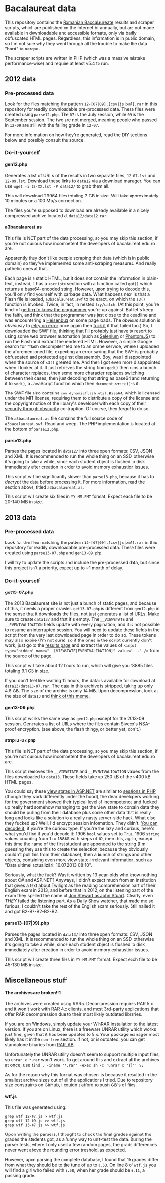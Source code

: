 # Bacalaureat data

This repository contains the [Romanian Baccalaureate](http://en.wikipedia.org/wiki/Romanian_Baccalaureate) results and scraper scripts, which are published on the Internet bi-annually, but are not made available in downloadable and accessible formats, only via badly obfuscated HTML pages. Regardless, this information is in public domain, so I'm not sure why they went through all the trouble to make the data "hard" to scrape.

The scraper scripts are written in PHP (which was a massive mistake performance-wise) and require at least v5.4 to run.

## 2012 data

### Pre-processed data

Look for the files matching the pattern `12-[07|09].[csv|js|xml].rar` in this repository for readily downloadable pre-processed data. These files were created using `parse12.php`. The `07` is the July session, while `09` is the September session. The two are not merged, meaning people who passed in `12-09` are still with the failing grade in `12-07`.

For more information on how they're generated, read the DIY sections below and possibly consult the source.

### Do-it-yourself

#### gen12.php

Generates a list of URLs of the results in two separate files, `12-07.lst` and `12-09.lst`. Download these links to `data12` via a download manager. You can use `wget -i 12-XX.lst -P data12/` to grab them all.

This will download 29964 files totaling 2 GB in size. Will take approximately 10 minutes on a 100 Mb/s connection.

The files you're supposed to download are already available in a nicely compressed archive located at `data12/data12.rar`.

#### a3bacalaureat.as

This file is NOT part of the data processing, so you may skip this section, if you're not curious how incompetent the developers of bacalaureat.edu.ro are.

Apparently they don't like people scraping their data (which is in public domain) so they've implemented some anti-scraping measures. And really pathetic ones at that.

Each page is a static HTML, but it does not contain the information in plain-text, instead, it has a `<script>` section with a function called `ged()` which returns a base64-encoded string. However, upon trying to decode this, you'll only find yourself with garbage data. What happens next is that a Flash file is loaded, `a3bacalaureat.swf` to be exact, on which the `s3()` function is invoked. Twice, in fact, in nested `try/catch`. (At this point, you're kind-of [getting to know the programmer](http://en.wikipedia.org/wiki/Code_smell) you're up against. But let's keep the faith, and think that the programmer was just close to the deadline and was encountering a [Heisenbug](http://en.wikipedia.org/wiki/Heisenbug) on some page loads. The *obvious* solution is *obviously* to [retry on error](http://en.wikipedia.org/wiki/Coding_by_exception) once again then [fuck it](http://en.wikipedia.org/wiki/Error_hiding) if that failed too.) So, I downloaded the SWF file, thinking that I'll probably just have to resort to using some web browser automation (such as [Selenium](https://code.google.com/p/selenium/) or [PhantomJS](http://phantomjs.org/)) to run the Flash and extract the rendered HTML. However, a simple Google search for "flash decompiler" led me to an online service, where I uploaded the aforementioned file, expecting an error saying that the SWF is probably obfuscated and protected against disassembly. Boy, was I disappointed when the source of `s3()` greeted me. And then I got even more disappointed when I looked at it. It just retrieves the string from `ged()` then runs a bunch of character replaces, then some more character replaces switching between their cases, then just decoding that string as base64 and returning it to `sdd()`, a JavaScript function which then `document.write()`-s it.

The SWF file also contains `com.dynamicflash.util.Base64`, which is licensed under the MIT license, requiring them to distribute a copy of the license and the copyright notice of the library's developer with each copy of their [security through obscurity](http://en.wikipedia.org/wiki/Security_through_obscurity) contraption. Of course, they *forgot* to do so.

The `a3bacalaureat.as` file contains the full source code of `a3bacalaureat.swf`. Read and weep. The PHP implementation is located at the bottom of `parse12.php`.

#### parse12.php

Parses the pages located in `data12/` into three open formats: CSV, JSON and XML. It is recommended to run the whole thing on an SSD, otherwise it's going to take a while, since each student object is flushed to disk immediately after creation in order to avoid memory exhaustion issues.

This script will be significantly slower than `parse13.php`, because it has to *decrypt* the data before processing it. For more information, read the section above, titled `a3bacalaureat.as`.

This script will create six files in `YY-MM.FMT` format. Expect each file to be 20-140 MB in size.

## 2013 data

### Pre-processed data

Look for the files matching the pattern `13-[07|09].[csv|js|xml].rar` in this repository for readily downloadable pre-processed data. These files were created using `parse13-07.php` and `gen13-09.php`.

I will try to update the scripts and include the pre-processed data, but since this project isn't a priority, expect up to ~1 month of delay.

### Do-it-yourself

#### get13-07.php

The 2013 Bacalaureat site is not just a bunch of static pages, and because of this, it needs a proper crawler. `get13-07.php` is different from `gen12.php` in the sense that it downloads the files, not just generates a list of URLs. Make sure to create `data13/` and that it's empty. The `__VIEWSTATE` and `__EVENTVALIDATION` fields update with every pagination, and it is not possible to resume an interrupted session. You will need to update these fields in the script from the very last downloaded page in order to do so. These tokens may also expire (I'm not sure), so if the ones in the script currently don't work, just go to the [results page](http://bacalaureat.edu.ro/Pages/TaraRezultAlfa.aspx) and extract the values of `<input type="hidden" name="__[VIEWSTATE|EVENTVALIDATION]" value="..." />` from the source of the page.

This script will take about 12 hours to run, which will give you 18885 files totaling 9.1 GB in size.

If you don't feel like waiting 12 hours, the data is available for download at `data13/data13-07.rar`. The data in this archive is stripped, taking up only 4.5 GB. The size of the archive is only 14 MB. Upon decompression, look at the size of `data13` and [think of this meme](http://i.imgur.com/PDnFE.jpg).

#### gen13-09.php

This script works the same way as `gen12.php` except for the 2013-09 session. Generates a list of URLs where the files contain Siveco's NSA-proof encryption. (see above, the flash thingy, or better yet, don't.)

#### strip13-07.php

This file is NOT part of the data processing, so you may skip this section, if you're not curious how incompetent the developers of bacalaureat.edu.ro are.

This script removes the `__VIEWSTATE` and `__EVENTVALIDATION` values from the files downloaded to `data13`. These fields take up 250 kB of the ~400 kB HTML pages.

You could say these [view states in ASP.NET](http://msdn.microsoft.com/en-us/library/ms972976.aspx) are similar to [sessions in PHP](http://www.php.net/manual/en/intro.session.php) (though they work differently under the hood), the dear developers working for the government showed their typical level of incompetence and fucked up really hard somehow managing to get the view state to contain data they should be pulling from their database plus some other data that is really long and looks like a solution to a really nasty server-side hack. What else they fucked up? Well, I'd encrypt session information. They didn't. [You can decode it](http://ignatu.co.uk/ViewStateDecoder.aspx), if you're the curious type. If you're the lazy and curious, here's what you'd find if you'd decode it: 1906 `bool` values set to `True`, 1906 `string` values counting from 1 to 18885 with steps of 10, then this, again, except this time the name of the first student are appended to the string (I'm guessing they use this to create the selection; because they obviously couldn't pull this from their database), then a bunch of strings and other objects, containing even more view state-irrelevant information, such as "Data ultimei actualizări: 16.07.2013 08:10".

Seriously, what the fuck? Was it written by 13-year-olds who know nothing about C# and ASP.NET? Anyways, I didn't expect much from an institution that [gives a text about Twilight](http://i.imgur.com/XNZfPgo.jpg) as the reading comprehension part of their English exam in 2013, and before that in 2012, on the listening part of the exam they spelled the name of [Jon Stewart as John Stuart](http://i.imgur.com/uB5cKYf.jpg). Clearly, even *THEY* failed the listening part. As a Daily Show watcher, that made me so furious, I couldn't take the rest of the English exam seriously. Still nailed it and got B2-B2-B2-B2-B2. 

#### parse13-[07|09].php

Parses the pages located in `data13/` into three open formats: CSV, JSON and XML. It is recommended to run the whole thing on an SSD, otherwise it's going to take a while, since each student object is flushed to disk immediately after creation in order to avoid memory exhaustion issues.

This script will create three files in `YY-MM.FMT` format. Expect each file to be 45-130 MB in size.

## Miscellaneous stuff

#### The archives are broken!!1

The archives were created using RAR5. Decompression requires RAR 5.x and it won't work with RAR 4.x clients, and most 3rd-party applications that offer RAR decompression due to their most likely outdated libraries.

If you are on Windows, simply update your WinRAR installation to the latest version. If you are on Linux, there is a freeware UNRAR utility which works just fine, given that it has been updated to 5.x. Your package manager most likely has it in the `non-free` section. If not, or is outdated, you can get standalone binaries from [RARLAB](http://www.rarlab.com/download.htm).

Unfortunately the UNRAR utility doesn't seem to support multiple input files, so `unrar x *.rar` won't work. To get around this and extract all the archives at once, use `find . -iname '*.rar' -exec sh -c 'unrar x "{}"' \;`

As for the reason why this format was chosen, is because it resulted in the smallest archive sizes out of all the applications I tried. Due to repository size constraints on GitHub, I couldn't afford to push GB's of files.

#### wtf.js

This file was generated using:

    grep wtf 12-07.js > wtf.js
    grep wtf 12-09.js >> wtf.js
    grep wtf 13-07.js >> wtf.js

Upon writing the parsers, I thought to check the final grades against the grades the students got, as a funny way to unit-test the data. During the parser tests, where I only used a few random pages, the grade differences never went above the rounding error treshold, as expected.

However, upon parsing the complete database, I found that 15 grades differ from what they should be to the tune of up to `0.53`. On line 8 of `wtf.js` you will find a girl who failed with `5.58`, when her grade should be `6.11`, a passing grade.